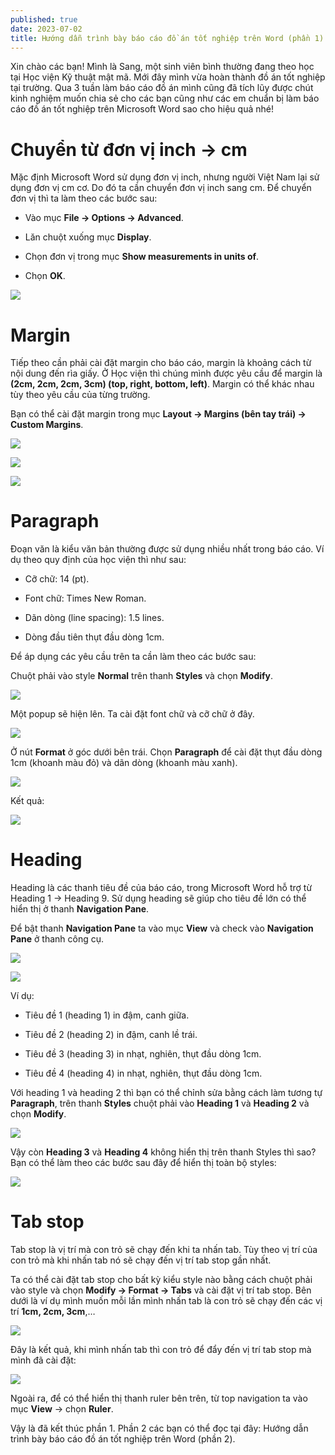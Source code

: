 ```yaml
---
published: true
date: 2023-07-02
title: Hướng dẫn trình bày báo cáo đồ án tốt nghiệp trên Word (phần 1)
---
```

Xin chào các bạn! Mình là Sang, một sinh viên bình thường đang theo học tại Học viện Kỹ thuật mật mã. Mới đây mình vừa hoàn thành đồ án tốt nghiệp tại trường. Qua 3 tuần làm báo cáo đồ án mình cũng đã tích lũy được chút kinh nghiệm muốn chia sẻ cho các bạn cũng như các em chuẩn bị làm báo cáo đồ án tốt nghiệp trên Microsoft Word sao cho hiệu quả nhé!

# Chuyển từ đơn vị inch -> cm

Mặc định Microsoft Word sử dụng đơn vị inch, nhưng người Việt Nam lại sử dụng đơn vị cm cơ. Do đó ta cần chuyển đơn vị inch sang cm. Để chuyển đơn vị thì ta làm theo các bước sau:

*   Vào mục **File -> Options -> Advanced**.
    
*   Lăn chuột xuống mục **Display**.
    
*   Chọn đơn vị trong mục **Show measurements in units of**.
    
*   Chọn **OK**.
    

![](/media/image-1-1.png)

# Margin

Tiếp theo cần phải cài đặt margin cho báo cáo, margin là khoảng cách từ nội dung đến rìa giấy. Ở Học viện thì chúng mình được yêu cầu để margin là **(2cm, 2cm, 2cm, 3cm) (top, right, bottom, left)**. Margin có thể khác nhau tùy theo yêu cầu của từng trường.

Bạn có thể cài đặt margin trong mục **Layout -> Margins (bên tay trái) -> Custom Margins**.

![](/media/image.png)

![](/media/image-2.png)

![](/media/image-3.png)

# Paragraph

Đoạn văn là kiểu văn bản thường được sử dụng nhiều nhất trong báo cáo. Ví dụ theo quy định của học viện thì như sau:

*   Cỡ chữ: 14 (pt).
    
*   Font chữ: Times New Roman.
    
*   Dãn dòng (line spacing): 1.5 lines.
    
*   Dòng đầu tiên thụt đầu dòng 1cm.
    

Để áp dụng các yêu cầu trên ta cần làm theo các bước sau:

Chuột phải vào style **Normal** trên thanh **Styles** và chọn **Modify**.

![](/media/image-4.png)

Một popup sẽ hiện lên. Ta cài đặt font chữ và cỡ chữ ở đây.

![](/media/image-5.png)

Ở nút **Format** ở góc dưới bên trái. Chọn **Paragraph** để cài đặt thụt đầu dòng 1cm (khoanh màu đỏ) và dãn dòng (khoanh màu xanh).

![](/media/image-6.png)

Kết quả:

![](/media/image-9.png)

# Heading

Heading là các thanh tiêu đề của báo cáo, trong Microsoft Word hỗ trợ từ Heading 1 -> Heading 9. Sử dụng heading sẽ giúp cho tiêu đề lớn có thể hiển thị ở thanh **Navigation Pane**.

Để bật thanh **Navigation Pane** ta vào mục **View** và check vào **Navigation Pane** ở thanh công cụ.

![](/media/image-8.png)

![](/media/image-7.png)

Ví dụ:

*   Tiêu đề 1 (heading 1) in đậm, canh giữa.
    
*   Tiêu đề 2 (heading 2) in đậm, canh lề trái.
    
*   Tiêu đề 3 (heading 3) in nhạt, nghiên, thụt đầu dòng 1cm.
    
*   Tiêu đề 4 (heading 4) in nhạt, nghiên, thụt đầu dòng 1cm.
    

Với heading 1 và heading 2 thì bạn có thể chỉnh sửa bằng cách làm tương tự **Paragraph**, trên thanh **Styles** chuột phải vào **Heading 1** và **Heading 2** và chọn **Modify**.

![](/media/image-10.png)

Vậy còn **Heading 3** và **Heading 4** không hiển thị trên thanh Styles thì sao? Bạn có thể làm theo các bước sau đây để hiển thị toàn bộ styles:

![](/media/image-11-1024x724.png)

# Tab stop

Tab stop là vị trí mà con trỏ sẽ chạy đến khi ta nhấn tab. Tùy theo vị trí của con trỏ mà khi nhấn tab nó sẽ chạy đến vị trí tab stop gần nhất.

Ta có thể cài đặt tab stop cho bất kỳ kiểu style nào bằng cách chuột phải vào style và chọn **Modify -> Format -> Tabs** và cài đặt vị trí tab stop. Bên dưới là ví dụ mình muốn mỗi lần mình nhấn tab là con trỏ sẽ chạy đến các vị trí **1cm, 2cm, 3cm**,…

![](/media/image-12.png)

Đây là kết quả, khi mình nhấn tab thì con trỏ để đẩy đến vị trí tab stop mà mình đã cài đặt:

![](/media/image-13.png)

Ngoài ra, để có thể hiển thị thanh ruler bên trên, từ top navigation ta vào mục **View** -> chọn **Ruler**.

Vậy là đã kết thúc phần 1. Phần 2 các bạn có thể đọc tại đây: Hướng dẫn trình bày báo cáo đồ án tốt nghiệp trên Word (phần 2).